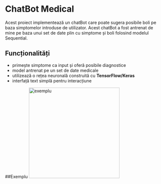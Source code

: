   # ChatBot Medical
Acest proiect implementează un chatBot care poate sugera posibile boli pe baza simptomelor introduse de utilizator. Acest chatBot a fost antrenat de mine pe baza unui set de date plin cu simptome și boli folosind modelul Sequential.

## Funcționalități 
 - primește simptome ca input și oferă posibile diagnostice
 - model antrenat pe un set de date medicale
 - utilizează o rețea neuronală construită cu **TensorFlow/Keras**
 - interfață text simplă pentru interacțiune

##Exemplu
<img width="297" alt="exemplu" src="https://github.com/user-attachments/assets/371cb7c5-9155-416a-b0ff-946c18fcc70a" />
